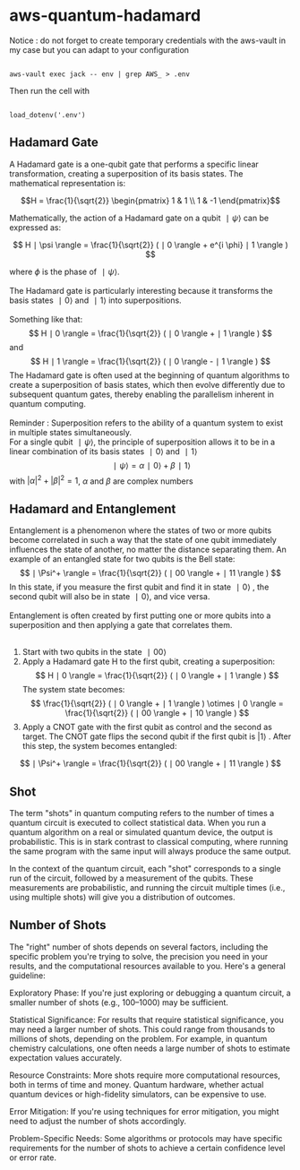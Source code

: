 # aws-quantum-hadamard

Notice : do not forget to create temporary credentials with the aws-vault in my case but you can adapt to your configuration

<pre><code> 
aws-vault exec jack -- env | grep AWS_ > .env
</code></pre>

Then run the cell with 
<pre><code> 
load_dotenv('.env')
</code></pre>

## Hadamard Gate
A Hadamard gate is a one-qubit gate that performs a specific linear transformation, creating a superposition of its basis states. The mathematical representation is:

$$H = \frac{1}{\sqrt{2}} 
\begin{pmatrix}
1 & 1 \\
1 & -1
\end{pmatrix}$$

Mathematically, the action of a Hadamard gate on a qubit $∣ \psi \rangle$ can be expressed as:

$$
H ∣ \psi \rangle = \frac{1}{\sqrt{2}} ( ∣ 0 \rangle + e^{i \phi} ∣ 1 \rangle )
$$

where $\phi$ is the phase of $∣\psi\rangle$.<br>
<br>
The Hadamard gate is particularly interesting because it transforms the basis states $∣0\rangle$ and $∣1\rangle$ into superpositions.<br>
<br>
Something like that:
$$
H ∣ 0 \rangle = \frac{1}{\sqrt{2}} ( ∣ 0 \rangle + ∣ 1 \rangle )
$$
and
$$
H ∣ 1 \rangle = \frac{1}{\sqrt{2}} ( ∣ 0 \rangle - ∣ 1 \rangle )
$$
The Hadamard gate is often used at the beginning of quantum algorithms to create a superposition of basis states, which then evolve differently due to subsequent quantum gates, thereby enabling the parallelism inherent in quantum computing. <br>
<br>
Reminder : Superposition refers to the ability of a quantum system to exist in multiple states simultaneously. <br>
For a single qubit $∣ \psi \rangle$,  the principle of superposition allows it to be in a linear combination of its basis states $∣ 0 \rangle$ and $∣ 1 \rangle$ 
$$
∣ \psi \rangle = \alpha ∣ 0 \rangle + \beta ∣ 1 \rangle
$$
with $|\alpha|^2+|\beta|^2=1$, $\alpha$ and $\beta$ are complex numbers

## Hadamard and Entanglement
Entanglement is a phenomenon where the states of two or more qubits become correlated in such a way that the state of one qubit immediately influences the state of another, no matter the distance separating them. An example of an entangled state for two qubits is the Bell state:
$$
∣ \Psi^+ \rangle = \frac{1}{\sqrt{2}} ( ∣ 00 \rangle + ∣ 11 \rangle )
$$
In this state, if you measure the first qubit and find it in state $∣ 0 \rangle$ , the second qubit will also be in state $∣ 0 \rangle$, and vice versa.<br>
<br>
Entanglement is often created by first putting one or more qubits into a superposition and then applying a gate that correlates them. <br>
<br>

1. Start with two qubits in the state $∣ 00 \rangle$ 
2. Apply a Hadamard gate H to the first qubit, creating a superposition:
$$
H ∣ 0 \rangle = \frac{1}{\sqrt{2}} ( ∣ 0 \rangle + ∣ 1 \rangle )
$$ 
        The system state becomes:
$$
\frac{1}{\sqrt{2}} ( ∣ 0 \rangle + ∣ 1 \rangle ) \otimes ∣ 0 \rangle = \frac{1}{\sqrt{2}} ( ∣ 00 \rangle + ∣ 10 \rangle )
$$
3. Apply a CNOT gate with the first qubit as control and the second as target. The CNOT gate flips the second qubit if the first qubit is $| 1 \rangle$ . After this step, the system becomes entangled: 

$$
∣ \Psi^+ \rangle = \frac{1}{\sqrt{2}} ( ∣ 00 \rangle + ∣ 11 \rangle )
$$

## Shot

The term "shots" in quantum computing refers to the number of times a quantum circuit is executed to collect statistical data. When you run a quantum algorithm on a real or simulated quantum device, the output is probabilistic. This is in stark contrast to classical computing, where running the same program with the same input will always produce the same output.

In the context of the quantum circuit, each "shot" corresponds to a single run of the circuit, followed by a measurement of the qubits. These measurements are probabilistic, and running the circuit multiple times (i.e., using multiple shots) will give you a distribution of outcomes.

## Number of Shots

The "right" number of shots depends on several factors, including the specific problem you're trying to solve, the precision you need in your results, and the computational resources available to you. Here's a general guideline:

Exploratory Phase: If you're just exploring or debugging a quantum circuit, a smaller number of shots (e.g., 100–1000) may be sufficient.

Statistical Significance: For results that require statistical significance, you may need a larger number of shots. This could range from thousands to millions of shots, depending on the problem. For example, in quantum chemistry calculations, one often needs a large number of shots to estimate expectation values accurately.

Resource Constraints: More shots require more computational resources, both in terms of time and money. Quantum hardware, whether actual quantum devices or high-fidelity simulators, can be expensive to use.

Error Mitigation: If you're using techniques for error mitigation, you might need to adjust the number of shots accordingly.

Problem-Specific Needs: Some algorithms or protocols may have specific requirements for the number of shots to achieve a certain confidence level or error rate.

